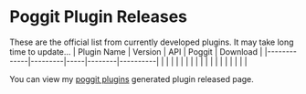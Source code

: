 # Poggit Plugin Releases
These are the official list from currently developed plugins. It may take long time to update...
| Plugin Name | Version | API | Poggit | Download |
|-------------|---------|-----|--------|----------|
|             |         |     |        |          |
|             |         |     |        |          |
|             |         |     |        |          |

You can view my [poggit plugins](https://poggit.pmmp.io/plugins/by/xqwtxon) generated plugin released page.
